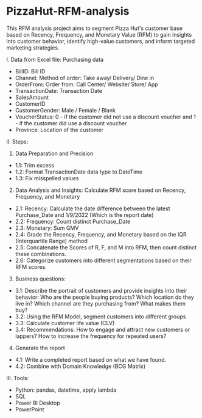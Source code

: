# PizzaHut-RFM-analysis
This RFM analysis project aims to segment Pizza Hut's customer base based on Recency, Frequency, and Monetary Value (RFM) to gain insights into customer behavior, identify high-value customers, and inform targeted marketing strategies.

I. Data from Excel file: Purchasing data
- BillID: Bill ID
- Channel: Method of order: Take away/ Delivery/ Dine in
- OrderFrom: Order from: Call Center/ Website/ Store/ App
- TransactionDate: Transaction Date
- SalesAmount
- CustomerID
- CustomerGender: Male / Female / Blank
- VoucherStatus: 0 - if the customer did not use a discount voucher and 1 - if the customer did use a discount voucher
- Province: Location of the customer

II. Steps:
  1. Data Preparation and Precision
  - 1.1: Trim excess
  - 1.2: Format TransactionDate data type to DateTime
  - 1.3: Fix misspelled values

  2. Data Analysis and Insights: Calculate RFM score based on Recency, Frequency, and Monetary
  - 2.1: Recency: Calculate the date difference between the latest Purchase_Date and 1/9/2022 (Which is the report date)
  - 2.2: Frequency: Count distinct Purchase_Date
  - 2.3: Monetary: Sum GMV
  - 2.4: Grade the Recency, Frequency, and Monetary based on the IQR (Interquartile Range) method
  - 2.5: Concatenate the Scores of R, F, and M into RFM, then count distinct these combinations.
  - 2.6: Categorize customers into different segmentations based on their RFM scores.

  3. Business questions:
  - 3.1: Describe the portrait of customers and provide insights into their behavior: Who are the people buying products? Which location do they live in? Which channel are they purchasing from? What makes them buy?
  - 3.2: Using the RFM Model, segment customers into different groups
  - 3.3: Calculate customer life value (CLV)
  - 3.4: Recommendations: How to engage and attract new customers or lappers? How to increase the frequency for repeated users?

  4. Generate the report
  - 4.1: Write a completed report based on what we have found.
  - 4.2: Combine with Domain Knowledge (BCG Matrix)

III. Tools:
- Python: pandas, datetime, apply lambda
- SQL
- Power BI Desktop
- PowerPoint

